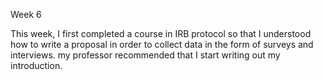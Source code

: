 Week 6

This week, I first completed a course in IRB protocol so that I understood how to write a proposal in order to collect data in the form of surveys and interviews.  my professor recommended that I start writing out my introduction. 
